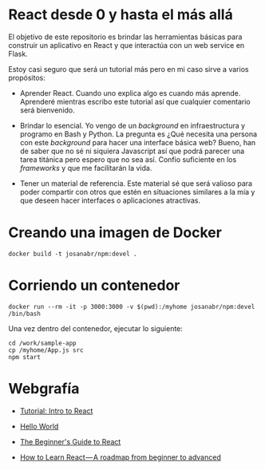 # React desde 0 y hasta el más allá

El objetivo de este repositorio es brindar las herramientas básicas para construir un aplicativo en React y que interactúa con un web service en Flask.

Estoy casi seguro que será un tutorial más pero en mi caso sirve a varios propósitos:

* Aprender React. 
Cuando uno explica algo es cuando más aprende. 
Aprenderé mientras escribo este tutorial así que cualquier comentario será bienvenido.

* Brindar lo esencial.
Yo vengo de un *background* en infraestructura y programo en Bash y Python.
La pregunta es ¿Qué necesita una persona con este *background* para hacer una interface básica web?
Bueno, han de saber que no sé ni siquiera Javascript así que podrá parecer una tarea titánica pero espero que no sea así.
Confio suficiente en los *frameworks* y que me facilitarán la vida.

* Tener un material de referencia.
Este material sé que será valioso para poder compartir con otros que estén en situaciones similares a la mía y que deseen hacer interfaces o aplicaciones atractivas.

# Creando una imagen de Docker

`docker build -t josanabr/npm:devel .`

# Corriendo un contenedor 

`docker run --rm -it -p 3000:3000 -v $(pwd):/myhome josanabr/npm:devel /bin/bash`

Una vez dentro del contenedor, ejecutar lo siguiente:

```
cd /work/sample-app
cp /myhome/App.js src
npm start
```

# Webgrafía

* [Tutorial: Intro to React](https://reactjs.org/tutorial/tutorial.html)

* [Hello World](https://reactjs.org/docs/hello-world.html)

* [The Beginner's Guide to React](https://egghead.io/courses/the-beginner-s-guide-to-react)

* [How to Learn React — A roadmap from beginner to advanced](https://medium.freecodecamp.org/learning-react-roadmap-from-scratch-to-advanced-bff7735531b6)
